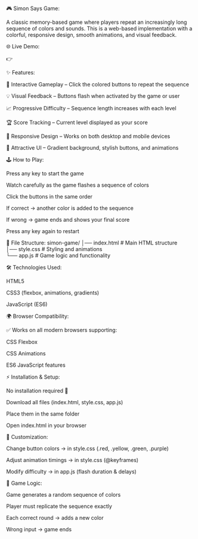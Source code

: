 🎮 Simon Says Game:

A classic memory-based game where players repeat an increasingly long sequence of colors and sounds. This is a web-based implementation with a colorful, responsive design, smooth animations, and visual feedback.


🌐 Live Demo:

👉 



✨ Features:

🎯 Interactive Gameplay – Click the colored buttons to repeat the sequence

💡 Visual Feedback – Buttons flash when activated by the game or user

📈 Progressive Difficulty – Sequence length increases with each level

🏆 Score Tracking – Current level displayed as your score

📱 Responsive Design – Works on both desktop and mobile devices

🎨 Attractive UI – Gradient background, stylish buttons, and animations


🕹️ How to Play:

Press any key to start the game

Watch carefully as the game flashes a sequence of colors

Click the buttons in the same order

If correct → another color is added to the sequence

If wrong → game ends and shows your final score

Press any key again to restart


📂 File Structure:
simon-game/
│── index.html   # Main HTML structure  
│── style.css    # Styling and animations  
└── app.js       # Game logic and functionality  


🛠️ Technologies Used:

HTML5

CSS3 (flexbox, animations, gradients)

JavaScript (ES6)


🌍 Browser Compatibility:

✅ Works on all modern browsers supporting:

CSS Flexbox

CSS Animations

ES6 JavaScript features


⚡ Installation & Setup:

No installation required 🚀

Download all files (index.html, style.css, app.js)

Place them in the same folder

Open index.html in your browser


🎨 Customization:

Change button colors → in style.css (.red, .yellow, .green, .purple)

Adjust animation timings → in style.css (@keyframes)

Modify difficulty → in app.js (flash duration & delays)


🧠 Game Logic:

Game generates a random sequence of colors

Player must replicate the sequence exactly

Each correct round → adds a new color

Wrong input → game ends


